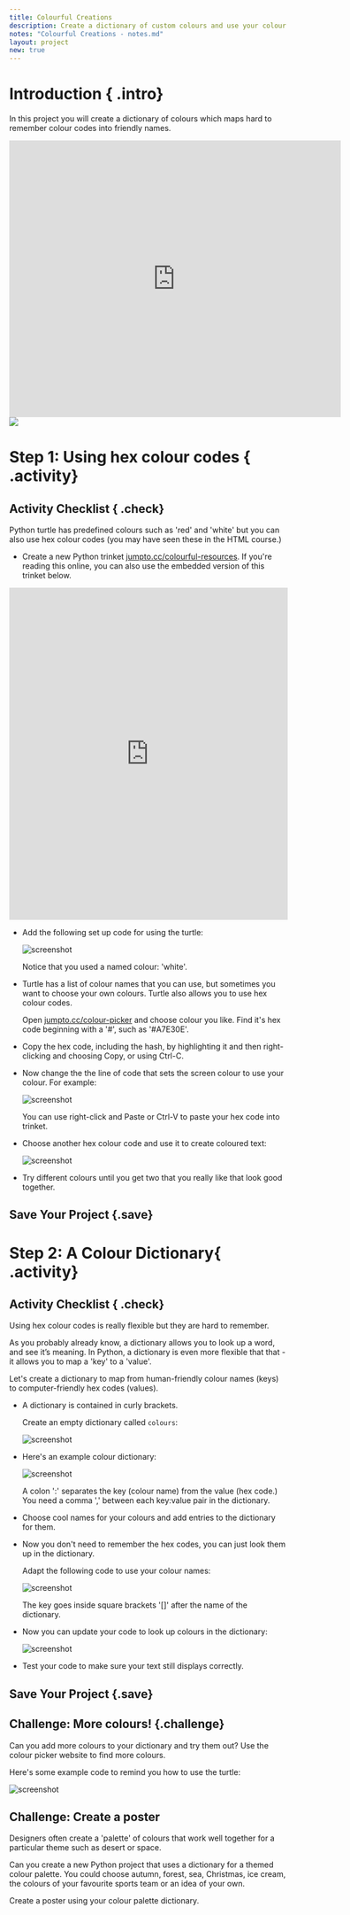```yaml
---
title: Colourful Creations
description: Create a dictionary of custom colours and use your colour palette to create a colourful poster. 
notes: "Colourful Creations - notes.md"
layout: project
new: true
---
```


# Introduction { .intro}

In this project you will create a dictionary of colours which maps hard to remember colour codes into friendly names.  

<div class="trinket">
  <iframe src="https://trinket.io/embed/python/41a99e668b?outputOnly=true&start=result" width="600" height="500" frameborder="0" marginwidth="0" marginheight="0" allowfullscreen>
  </iframe>
  <img src="images/colourful-finished.png">
</div>

# Step 1: Using hex colour codes { .activity}

## Activity Checklist { .check}

Python turtle has predefined colours such as 'red' and 'white' but you can also use hex colour codes (you may have seen these in the HTML course.) 

+ Create a new Python trinket <a href="http://jumpto.cc/python-new" target="_blank">jumpto.cc/colourful-resources</a>. If you're reading this online, you can also use the embedded version of this trinket below.

<div class="trinket">
<iframe src="https://trinket.io/embed/python/33e5c3b81b?start=result" width="100%" height="600" frameborder="0" marginwidth="0" marginheight="0" allowfullscreen></iframe>
</div>

+ Add the following set up code for using the turtle:

    ![screenshot](images/colourful-setup.png)
    
    Notice that you used a named colour: 'white'.
    
+ Turtle has a list of colour names that you can use, but sometimes you want to choose your own colours. Turtle also allows you to use hex colour codes. 

  Open <a href="http://jumpto.cc/colour-picker" target="_blank">jumpto.cc/colour-picker</a> and choose colour you like. Find it's hex code beginning with a '#', such as '#A7E30E'. 
  
+ Copy the hex code, including the hash, by highlighting it and then right-clicking and choosing Copy, or using Ctrl-C. 
  
+ Now change the the line of code that sets the screen colour to use your colour. For example:

   ![screenshot](images/colourful-background.png)
   
   You can use right-click and Paste or Ctrl-V to paste your hex code into trinket. 
  
+ Choose another hex colour code and use it to create coloured text:

   ![screenshot](images/colourful-write.png)
   
+ Try different colours until you get two that you really like that look good together. 

## Save Your Project {.save}

# Step 2: A Colour Dictionary{ .activity}

## Activity Checklist { .check}
 
Using hex colour codes is really flexible but they are hard to remember. 

As you probably already know, a dictionary allows you to look up a word, and see it’s meaning. In Python, a dictionary is even more flexible that that - it allows you to map a 'key' to a 'value'.

Let's create a dictionary to map from human-friendly colour names (keys) to computer-friendly hex codes (values). 

+ A dictionary is contained in curly brackets. 

  Create an empty dictionary called `colours`:

   ![screenshot](images/colourful-write.png)
   
+ Here's an example colour dictionary:

   ![screenshot](images/colourful-colours.png)
   
   A colon ':' separates the key (colour name) from the value (hex code.) You need a comma ',' between each key:value pair in the dictionary. 
   
+ Choose cool names for your colours and add entries to the dictionary for them. 

+ Now you don't need to remember the hex codes, you can just look them up in the dictionary. 

  Adapt the following code to use your colour names:
  
  ![screenshot](images/colourful-entries.png)
  
  The key goes inside square brackets '[]' after the name of the dictionary. 
  
+ Now you can update your code to look up colours in the dictionary:

  ![screenshot](images/colourful-use.png)
  
+ Test your code to make sure your text still displays correctly. 

## Save Your Project {.save}

## Challenge: More colours! {.challenge}

Can you add more colours to your dictionary and try them out? Use the colour picker website to find more colours. 

Here's some example code to remind you how to use the turtle:

  ![screenshot](images/colourful-challenge1.png)


## Challenge: Create a poster

Designers often create a 'palette' of colours that work well together for a particular theme such as desert or space. 

Can you create a new Python project that uses a dictionary for a themed colour palette. You could choose autumn, forest, sea, Christmas, ice cream, the colours of your favourite sports team or an idea of your own. 

Create a poster using your colour palette dictionary.
  
  


